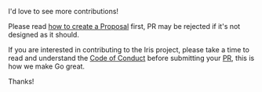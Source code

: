 I'd love to see more contributions! 

Please read [how to create a Proposal](https://github.com/iris-contrib/community-board#creating-a-proposal) first, PR may be rejected if it's not designed as it should.

If you are interested in contributing to the Iris project, please take a time to read and understand the [Code of Conduct](https://github.com/iris-contrib/community-board/blob/master/CODE-OF-CONDUCT.md) before submitting your [PR](https://github.com/kataras/iris/pulls), this is how we make Go great.

Thanks!